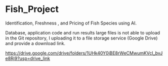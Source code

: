 # Fish_Project
Identification, Freshness , and Pricing of Fish  Species using AI.

Database, application code and run results large files is not able to upload in the Git repository, 
I uploading it to a file storage service (Google Drive) and provide a download link.

https://drive.google.com/drive/folders/1UHk40Y0jBE8rWeCMwumKVcl_bvJe8Rj9?usp=drive_link
